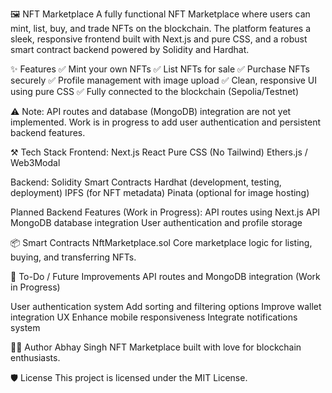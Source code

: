 🖼️ NFT Marketplace
A fully functional NFT Marketplace where users can mint, list, buy, and trade NFTs on the blockchain. The platform features a sleek, responsive frontend built with Next.js and pure CSS, and a robust smart contract backend powered by Solidity and Hardhat.

✨ Features
✅ Mint your own NFTs
✅ List NFTs for sale
✅ Purchase NFTs securely
✅ Profile management with image upload
✅ Clean, responsive UI using pure CSS
✅ Fully connected to the blockchain (Sepolia/Testnet)

⚠️ Note: API routes and database (MongoDB) integration are not yet implemented. Work is in progress to add user authentication and persistent backend features.

⚒️ Tech Stack
Frontend:
Next.js
React
Pure CSS (No Tailwind)
Ethers.js / Web3Modal

Backend:
Solidity Smart Contracts
Hardhat (development, testing, deployment)
IPFS (for NFT metadata)
Pinata (optional for image hosting)

Planned Backend Features (Work in Progress):
API routes using Next.js API
MongoDB database integration
User authentication and profile storage

📦 Smart Contracts
NftMarketplace.sol
Core marketplace logic for listing, buying, and transferring NFTs.



📝 To-Do / Future Improvements
API routes and MongoDB integration (Work in Progress)

User authentication system
Add sorting and filtering options
Improve wallet integration UX
Enhance mobile responsiveness
Integrate notifications system

🧑‍💻 Author
Abhay Singh
NFT Marketplace built with love for blockchain enthusiasts.

🛡️ License
This project is licensed under the MIT License.

